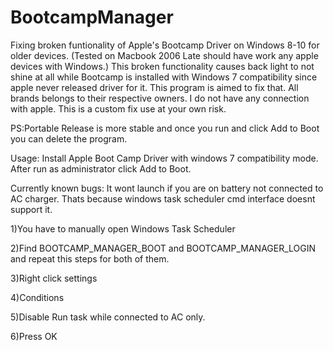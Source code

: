 # BootcampManager
Fixing broken funtionality of Apple's Bootcamp Driver on Windows 8-10 for older devices. (Tested on Macbook 2006 Late should have work any apple devices with Windows.) This broken functionality causes back light to not shine at all while Bootcamp is installed with Windows 7 compatibility since apple never released driver for it. This program is aimed to fix that. All brands belongs to their respective owners. I do not have any connection with apple. This is a custom fix use at your own risk. 

PS:Portable Release is more stable and once you run and click Add to Boot you can delete the program.

Usage:
Install Apple Boot Camp Driver with windows 7 compatibility mode.
After run as administrator click Add to Boot.

Currently known bugs: It wont launch if you are on battery not connected to AC charger. Thats because windows task scheduler cmd interface doesnt support it.
 
1)You have to manually open Windows Task Scheduler

2)Find BOOTCAMP_MANAGER_BOOT and BOOTCAMP_MANAGER_LOGIN and repeat this steps for both of them.

3)Right click settings

4)Conditions

5)Disable Run task while connected to AC only.

6)Press OK

